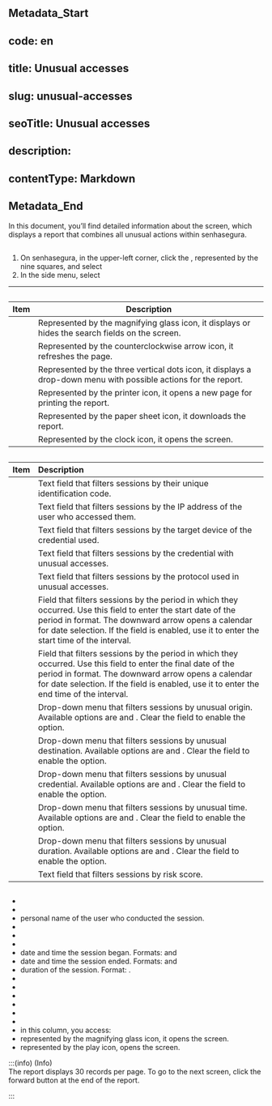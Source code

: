 ## Metadata_Start 
## code: en
## title: Unusual accesses 
## slug: unusual-accesses 
## seoTitle: Unusual accesses 
## description:  
## contentType: Markdown 
## Metadata_End
In this document, you’ll find detailed information about the  screen, which displays a report that combines all unusual actions within senhasegura.

## 

1. On senhasegura, in the upper-left corner, click the , represented by the nine squares, and select   
2. In the side menu, select 

***

## 

| Item | Description |
| ----- | ----- |
|  | Represented by the magnifying glass icon, it displays or hides the search fields on the screen. |
|  | Represented by the counterclockwise arrow icon, it refreshes the page. |
|  | Represented by the three vertical dots icon, it displays a drop-down menu with possible actions for the report. |
|  | Represented by the printer icon, it opens a new page for printing the report. |
|  | Represented by the paper sheet icon, it downloads the report. |
|  | Represented by the clock icon, it opens the  screen. |

## 

| Item | Description |
| :---- | :---- |
|  | Text field that filters sessions by their unique identification code. |
|  | Text field that filters sessions by the IP address of the user who accessed them. |
|  | Text field that filters sessions by the target device of the credential used. |
|  | Text field that filters sessions by the credential with unusual accesses. |
|  | Text field that filters sessions by the protocol used in unusual accesses. |
|  | Field that filters sessions by the period in which they occurred. Use this field to enter the start date of the period in  format. The downward arrow opens a calendar for date selection.  If the  field is enabled, use it to enter the start time of the interval. |
|  | Field that filters sessions by the period in which they occurred. Use this field to enter the final date of the period in  format. The downward arrow opens a calendar for date selection.  If the  field is enabled, use it to enter the end time of the interval.  |
|  | Drop-down menu that filters sessions by unusual origin. Available options are  and . Clear the field to enable the  option. |
|  | Drop-down menu that filters sessions by unusual destination. Available options are  and . Clear the field to enable the  option. |
|  | Drop-down menu that filters sessions by unusual credential. Available options are  and . Clear the field to enable the  option. |
|  | Drop-down menu that filters sessions by unusual time. Available options are  and . Clear the field to enable the  option. |
|  | Drop-down menu that filters sessions by unusual duration. Available options are  and . Clear the field to enable the  option. |
|  | Text field that filters sessions by risk score. |

## 

*     
*     
*  personal name of the user who conducted the session.    
*     
*     
*     
*  date and time the session began. Formats:  and   
*  date and time the session ended. Formats:  and     
*  duration of the session. Format: .    
*     
*     
*     
*     
*     
*     
*  in this column, you access:    
  *  represented by the magnifying glass icon, it opens the  screen.    
  *  represented by the play icon, opens the  screen.  



:::(info) (Info)  
The report displays 30 records per page. To go to the next screen, click the forward button at the end of the report.

:::  